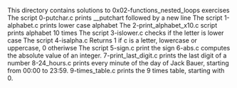 This directory contains solutions to 0x02-functions_nested_loops exercises
The script 0-putchar.c prints __putchart followed by a new line
The script 1-alphabet.c prints lower case alphabet
The 2-print_alphabet_x10.c script prints alphabet 10 times
The script 3-islower.c checks if the letter is lower case
The script 4-isalpha.c Returns 1 if c is a letter, lowercase or uppercase, 0 otheriwse
The script 5-sign.c print the sign 
6-abs.c computes the absolute value of an integer.
7-print_last_digit.c prints the last digit of a number
8-24_hours.c prints every minute of the day of Jack Bauer, starting from 00:00 to 23:59.
 9-times_table.c prints the 9 times table, starting with 0.

